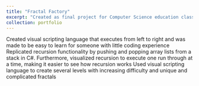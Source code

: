 ```yaml
---
title: "Fractal Factory"
excerpt: "Created as final project for Computer Science education class with the goal of heling students understand visually by creating fractals. Puzzle game where you use a visual scripting language to recreate fractals I have already made.<br/><img src='/images/500x300.png'>"
collection: portfolio
---
```


Created visual scripting language that executes from left to right and was made to be easy to learn for someone with little coding experience
Replicated recursion functionality by pushing and popping array lists from a stack in C#. Furthermore, visualized recursion to execute one run through at a time, making it easier to see how recursion works
Used visual scripting language to create several levels with increasing difficulty and unique and complicated fractals

